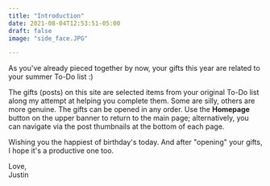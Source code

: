 ```yaml
---
title: "Introduction"
date: 2021-08-04T12:53:51-05:00
draft: false
image: "side_face.JPG"

---
```


As you've already pieced together by now, your gifts this year are related to your summer To-Do list :)

The gifts (posts) on this site are selected items from your original To-Do list along my attempt at helping you complete them. Some are silly, others are more genuine. The gifts can be opened in any order. Use the **Homepage** button on the upper banner to return to the main page; alternatively, you can navigate via the post thumbnails at the bottom of each page.

Wishing you the happiest of birthday's today. And after "opening" your gifts, I hope it's a productive one too.

Love,  
Justin
